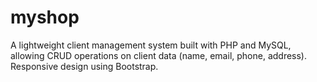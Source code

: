 # myshop
 A lightweight client management system built with PHP and MySQL, allowing CRUD operations on client data (name, email, phone, address). Responsive design using Bootstrap.
